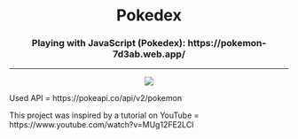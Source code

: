 <h1 align="center"> Pokedex </h1>
<h3 align="center">Playing with JavaScript (Pokedex): https://pokemon-7d3ab.web.app/</h3>
<hr>
<p align="center">
  <img src="[http://some_place.com/image.png](https://github.com/lucasasr25/POKEDeX/assets/90220811/3dc8966a-ee0f-42e1-b0f7-093e57e7a6ab)" />
</p>
<p>Used API = https://pokeapi.co/api/v2/pokemon</p>
<p>This project was inspired by a tutorial on YouTube = https://www.youtube.com/watch?v=MUg12FE2LCI</p>
